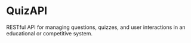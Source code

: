 # QuizAPI
RESTful API for managing questions, quizzes, and user interactions in an educational or competitive system.
